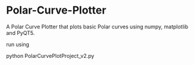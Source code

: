 # Polar-Curve-Plotter
A Polar Curve Plotter that plots basic Polar curves using numpy, matplotlib and PyQT5.

run using

python PolarCurvePlotProject_v2.py
